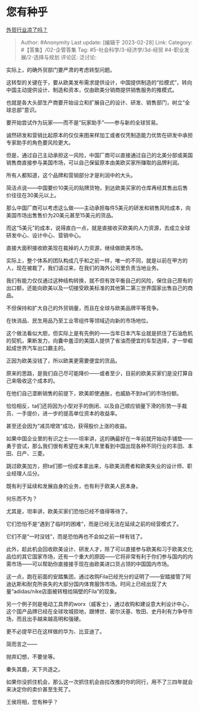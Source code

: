 # 您有种乎
[外贸行业凉了吗？](https://www.zhihu.com/question/282034674/answer/2915244206)

> Author: #Anonymity
> Last update: [编辑于 2023-02-28]
> Link:
> Category: #【答集】/02-企管答集
> Tag: #5-社会科学/3-经济学/3d-经贸 #4-职业发展/2-选择与规划
> 评论区:
> 泛讨论:

实际上，的确外贸部门要严肃的考虑转型问题。

这转型的关键在于，要从欧美发布需求提供设计，中国提供制造的“拉模式”，转向中国主动提供设计、制造和资本，仅由欧美分销商提供销售服务的推模式。

也就是各大头部生产商要开始设立和扩展自己的设计、研发、销售部门，树立“全球总部”意识。

要开始尝试作为玩家——而不是“玩家助手”——参与新的全球贸易。

诚然研发和营销比起原本的仅仅来图来样加工或者仅凭制造能力优势在研发中承担专家助手的角色要风险更大。

但是，通过自己主动承担这一风险，中国厂商可以直接通过自己的北美分部或美国销售商直接参与美国市场，可以自己保留原本由美欧买家所赚取的品牌利润。

所有人都知道，这个品牌和营销部分才是利润中的大头。

简洁点说——中国要价10美元的贴牌货物，到达欧美买家的仓库再经其售出后售价往往在30美元以上。

那么中国厂商可以考虑这么做——主动承担每件5美元的研发和销售风险成本，向美国市场出售售价为20美元甚至15美元的货品。

而这“5美元”的成本，说得直白一点，就是直接收买欧美的人力资源，去成立全球研发中心、设计中心、营销中心。

直接大面积接收欧美现在裁掉的人力资源，继续做欧美市场。

实际上，整个体系的团队构成几乎和之前一样，唯一的不同，就是以前在甲方的人，现在被裁了，我们请过来，在我们的海外公司里负责当地业务。

我们有能力仅仅通过这种结构转换，就不但有效平衡自己的风险，保住自己原有的出口额，还能向欧美以及一切接受欧美标准的其他第二第三世界国家出售自己的商品。

不但保持和扩大自己的外贸销量，而且在全球与欧美品牌平等竞争。

在快消品、民生用品乃至工业零组件等领域迈向新的市场地位。

这个做法看似大胆，但实际上是有先例的——当年日本汽车业就是抓住了石油危机的契机，果断发力，向囊中羞涩的美国人提供了省油而便宜的车型选择，才一举崛起成世界汽车出口霸主的。

正因为欧美没钱了，所以欧美更需要便宜的货品。

原来的思路，是我们自己尽可能降价——或者至少，目前的欧美买家们是没打算自己来吸收这个成本的。

在他们自己垄断销售的前提下，欧美即使通胀，也威胁不到ta们的市场份额。

恰恰相反，ta们还将因为小型对手的倒闭、以及自己顺应销量下滑的形势一手裁员、一手提价，进一步的提高单位资本的收益率。

甚至还会因为“减员增效”成功，获得股价上涨的收益。

如果中国企业里的有识之士——坦率讲，这的确最好在一年前就开始动手铺垫——勇于尝试，那么我们很有希望在未来几年里看到中国出现各种不同行业的丰田、本田、日产、三菱。

跳过欧美加方，把ta们那一份成本拿出来，与欧美消费者和欧美失业的设计师、职业经理人瓜分。

既有利于延续和发展自身的业务，也有利于欧美人民本身。

何乐而不为？

尤其是，坦率讲，欧美买家们恐怕已经不值得等待了。

它们恐怕不是“遇到了临时的困难”，而是已经无法在延续之前的经营模式了。

它们不是“一时没钱”，而是恐怕再也不会如之前一样有钱了。

此外，趁此机会回收欧美设计、研发人才，除了可以直接参与欧美和习于欧美文化品位的其它国家市场，还有一个重大的原因——它将非常有利于你们参与国内的内需市场——可以帮助你直接接手现在由欧美进口货占领的中国国内市场。

这一点，跑在前面的安踏集团，通过收购Fila已经充分的证明了——安踏接管了阿迪达斯和耐克所丧失的大部分国内体育服饰市场。时间上已经出现了大量“adidas/nike店面被转租给隔壁的Fila”的现象。

另一个例子则是电动工具界的worx（威客士），通过收购和建设意大利设计中心，这个国产品牌已经在全球攻城掠地，跟博世、密尔沃基、牧田、史丹利有力争夺市场，而且出手越来越高明和强硬。

更不必提早已在这样做的华为、比亚迪了。

简而言之——

抛弃幻想，不要坐等。

秦失其鹿，天下共逐之。

如果你没抓住机会，那么这一次抓住机会由拉改推的你的同行，用不了三四年就会来决定你的卖价甚至生死了。

王侯将相，您有种乎？
